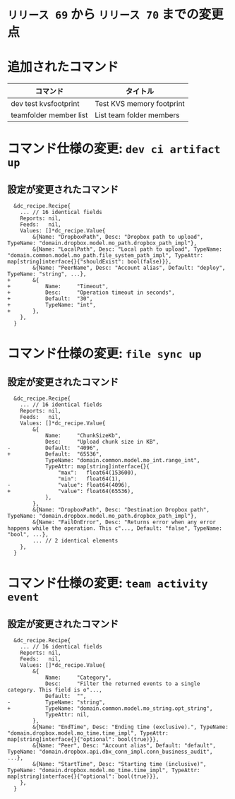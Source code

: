 # `リリース 69` から `リリース 70` までの変更点

# 追加されたコマンド


| コマンド               | タイトル                  |
|------------------------|---------------------------|
| dev test kvsfootprint  | Test KVS memory footprint |
| teamfolder member list | List team folder members  |



# コマンド仕様の変更: `dev ci artifact up`


## 設定が変更されたコマンド


```
  &dc_recipe.Recipe{
  	... // 16 identical fields
  	Reports: nil,
  	Feeds:   nil,
  	Values: []*dc_recipe.Value{
  		&{Name: "DropboxPath", Desc: "Dropbox path to upload", TypeName: "domain.dropbox.model.mo_path.dropbox_path_impl"},
  		&{Name: "LocalPath", Desc: "Local path to upload", TypeName: "domain.common.model.mo_path.file_system_path_impl", TypeAttr: map[string]interface{}{"shouldExist": bool(false)}},
  		&{Name: "PeerName", Desc: "Account alias", Default: "deploy", TypeName: "string", ...},
+ 		&{
+ 			Name:     "Timeout",
+ 			Desc:     "Operation timeout in seconds",
+ 			Default:  "30",
+ 			TypeName: "int",
+ 		},
  	},
  }
```
# コマンド仕様の変更: `file sync up`


## 設定が変更されたコマンド


```
  &dc_recipe.Recipe{
  	... // 16 identical fields
  	Reports: nil,
  	Feeds:   nil,
  	Values: []*dc_recipe.Value{
  		&{
  			Name:     "ChunkSizeKb",
  			Desc:     "Upload chunk size in KB",
- 			Default:  "4096",
+ 			Default:  "65536",
  			TypeName: "domain.common.model.mo_int.range_int",
  			TypeAttr: map[string]interface{}{
  				"max":   float64(153600),
  				"min":   float64(1),
- 				"value": float64(4096),
+ 				"value": float64(65536),
  			},
  		},
  		&{Name: "DropboxPath", Desc: "Destination Dropbox path", TypeName: "domain.dropbox.model.mo_path.dropbox_path_impl"},
  		&{Name: "FailOnError", Desc: "Returns error when any error happens while the operation. This c"..., Default: "false", TypeName: "bool", ...},
  		... // 2 identical elements
  	},
  }
```
# コマンド仕様の変更: `team activity event`


## 設定が変更されたコマンド


```
  &dc_recipe.Recipe{
  	... // 16 identical fields
  	Reports: nil,
  	Feeds:   nil,
  	Values: []*dc_recipe.Value{
  		&{
  			Name:     "Category",
  			Desc:     "Filter the returned events to a single category. This field is o"...,
  			Default:  "",
- 			TypeName: "string",
+ 			TypeName: "domain.common.model.mo_string.opt_string",
  			TypeAttr: nil,
  		},
  		&{Name: "EndTime", Desc: "Ending time (exclusive).", TypeName: "domain.dropbox.model.mo_time.time_impl", TypeAttr: map[string]interface{}{"optional": bool(true)}},
  		&{Name: "Peer", Desc: "Account alias", Default: "default", TypeName: "domain.dropbox.api.dbx_conn_impl.conn_business_audit", ...},
  		&{Name: "StartTime", Desc: "Starting time (inclusive)", TypeName: "domain.dropbox.model.mo_time.time_impl", TypeAttr: map[string]interface{}{"optional": bool(true)}},
  	},
  }
```
